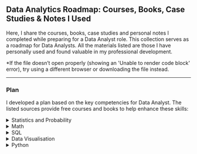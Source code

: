 ## Data Analytics Roadmap: Courses, Books, Case Studies & Notes I Used
Here, I share the courses, books, case studies and personal notes I completed while preparing for a Data Analyst role. This collection serves as a roadmap for Data Analysts. All the materials listed are those I have personally used and found valuable in my professional development.

*If the file doesn’t open properly (showing an 'Unable to render code block' error), try using a different browser or downloading the file instead.

---
### Plan
I developed a plan based on the key competencies for Data Analyst. The listed sources provide free courses and books to help enhance these skills:

<!-- Statistics and Probability -->
<details>
<summary>Statistics and Probability</summary>
	
- [Statistics for Business and Economics by Paul Newbold (Chapter 3)](https://www.amazon.com/Statistics-Business-Economics-Paul-Newbold/dp/0136085369) | [My notes](https://github.com/Leila-16/analytics_studies/blob/main/Probability%20theory%20-%20Notes.pdf)

</details>


<!-- Math -->
<details>
<summary>Math</summary>
	
- [Mathematics for Economics and Finance by Martin Anthony and Norman Biggs](https://www.amazon.com/Mathematics-Economics-Finance-Methods-Modelling/dp/0521559138/ref=sr_1_1?crid=8YDI7LAU7GMF&dib=eyJ2IjoiMSJ9.fQDkg2nOHuivZMKHO6g2ew.RqJPV7-bz-YJKrve-ePexUAl5BhADIHUWkTWxw4I1bo&dib_tag=se&keywords=Mathematics+for+economics+and+finance+Antony+M%2C+N.+Biggs&qid=1749238455&s=books&sprefix=mathematics+for+economics+and+finance+antony+m%2C+n.+biggs%2Cstripbooks%2C348&sr=1-1) | [My notes](https://github.com/Leila-16/analytics_studies/blob/main/Mathematics%20-%20Notes.pdf)
- [Math for Data Science. Karpov.Courses](https://karpov.courses/mathsds)

</details>


<!-- SQL -->
<details>
<summary>SQL</summary>

- [SQL Simulator. Karpov.Courses](https://karpov.courses/simulator-sql) | [My notes](https://github.com/Leila-16/analytics_studies/blob/main/SQL%20Simulator%20(Karpov)%20-%20Notes.pdf) | [My solutions]

Practice:
- [SQl-exercises](https://sql-ex.ru/learn_exercises.php?LN=6)
- [SQL-exercises and job interview tasks](https://sql-academy.org/ru/trainer)
- [Solve a mystery using SQL](https://www.sqlnoir.com/)
- [Detective-game](https://mystery.knightlab.com/)
 </details>


<!-- Data Visualisation -->
<details>
<summary>Data Visualisation</summary>
	
- [BI Developer. Tableau basics](https://stepik.org/course/56280/info)
- [Data Visualisation and Advanced Tableau. Karpov.Courses](https://karpov.courses/datavisualization)

</details>


<!-- Python -->
<details>
<summary>Python</summary>

- [Python basics. Karpov.Courses](https://karpov.courses/pythonzero)

</details>
